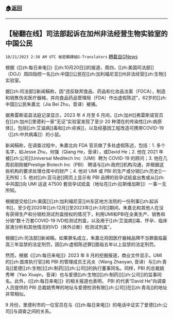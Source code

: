 ###  [:house:返回](README.md)
---


## 【秘翻在线】司法部起诉在加州非法经营生物实验室的中国公民
`10/21/2023 2:38 AM UTC 秘密翻譯組G-Translators` [轉載自GNews](https://gnews.org/articles/1861721)

根据《[[zh:每日来电]]》[[zh:10月20日]]的报道，周四，[[zh:美国司法部]]（DOJ）周四指控一名[[zh:中国]]公民在[[zh:加利福尼亚]]州非法经营[[zh:生物]]实验室。

据[[zh:司法部]]新闻稿称，因“违反联邦食品、药品和化妆品法案（FDCA），制造和销售伪劣医疗器械，并向食品药品管理局（FDA）作出虚假陈述”，62岁的[[zh:中国]]公民朱嘉北（Jia Bei Zhu，音译）被捕。

据弗雷斯诺县法庭记录显示，2023 年 4 月至 6 月间，[[zh:加州]]弗雷斯诺官员在[[zh:加州]]里德利一家“无证”实验室发现了至少 20 种潜在的传染性[[zh:病原体]]，包括[[zh:艾滋病]]毒和[[zh:疟疾]]，以及经基因工程改造可携带COVID-19（[[zh:中共病毒]]）的小鼠。

新闻稿称，在调查过程中，朱嘉北向 FDA 官员做了多处虚假陈述，包括：1\. 多个名字，如Jesse Zhu，何强（Qiang He，音译），或David He；2\. 他在 2021 年被[[zh:公司]]Universal Meditech Inc（UMI）聘为 COVID-19 的顾问；3\. 他在几周前刚刚被Prestige Biotech Inc（PBI） 聘请与[[zh:政府]]机构沟通，并根据这些机构的要求处理仓库中的财产；4\. 他对 UMI 或 PBI 的生产或分销[[zh:历史]]一无所知；5\. 他对[[zh:亚马逊]]网页上显示有 PBI 品牌的验孕试纸盒出售或从[[zh:中共国]]向 UMI 运送 47500 套验孕试纸盒（地址在[[zh:拉斯维加斯]]）一事一无所知。

根据提交给[[zh:美国]][[zh:加利福尼亚]]州东区地方法院的一份刑事[[zh:起诉书]]，至少在2020年[[zh:12月]]至2023年[[zh:3月]]期间，朱嘉北和其他人在没有获得生产和分销检测试剂盒授权的情况下，利用UMI和PBI在全美生产、销售和分销“数十万套COVID-19 IVD检测试剂盒，以及用于[[zh:艾滋病]]毒、怀孕、临床尿液分析和其他情况的IVD（体外诊断）检测试剂盒”。

根据[[zh:司法部]]新闻稿，如果罪名成立，朱嘉北将因医疗器械品牌不当罪面临最高三年监禁的法定刑罚，因[[zh:虚假陈述罪]]面临五年以上监禁的法定刑罚。

然而，根据《[[zh:每日来电]]》2023 年 8 月的挖掘报道，商业文件显示，UMI 的[[zh:首席执行官]]和 PBI 的管理成员王兆炎（Wang Zhaoyan, 音译）与[[zh:青岛]]爱德[[zh:生物]][[zh:制药]][[zh:公司]]的执行董事同名。同样，PBI 的总裁姚秀琴（Yao Xiuqin，音译）也与爱德[[zh:生物]][[zh:制药]][[zh:公司]]的监事同名。此外，《[[zh:每日来电]]》的相关报道也表明， PBI 的代表“David He”向调查人员提供的 PBI 总裁姚秀琴的地址与爱德检测有限[[zh:公司]]在[[zh:青岛]]的地址非常相似。

9 月份，里德利市的一位官员在与《[[zh:每日来电]]》的电话中证实了爱德[[zh:公司]]与调查之间的关系。
